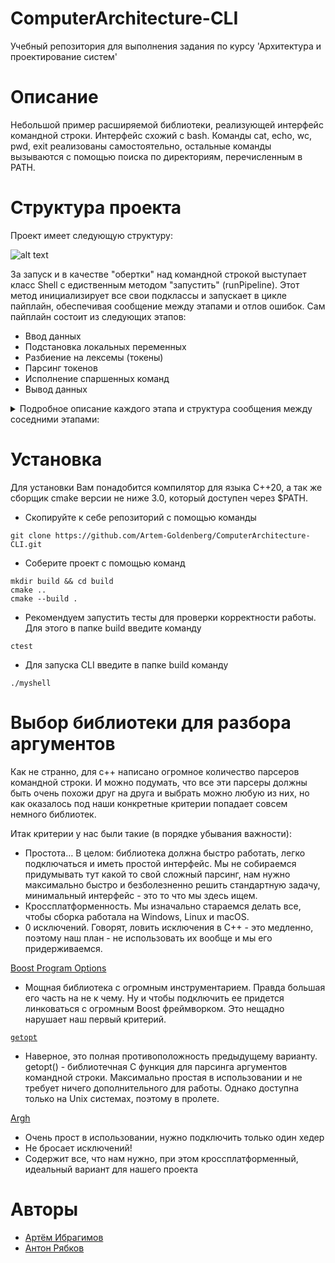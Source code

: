 # ComputerArchitecture-CLI
Учебный репозитория для выполнения задания по курсу 'Архитектура и проектирование систем'

# Описание
Небольшой пример расширяемой библиотеки, реализующей интерфейс командной строки. Интерфейс схожий с bash. Команды cat, echo, wc, pwd, exit реализованы самостоятельно, остальные команды вызываются с помощью поиска по директориям, перечисленным в PATH.

# Структура проекта
Проект имеет следующую структуру:

![alt text](./Diagrams/CLIArchitecture.drawio.svg)

За запуск и в качествe "обертки" над командной строкой выступает класс Shell c едиственным методом "запустить" (runPipeline). Этот метод инициализирует все свои подклассы и запускает в цикле пайплайн, обеспечивая сообщение между этапами и отлов ошибок. Сам пайплайн состоит из следующих этапов:

* Ввод данных
* Подстановка локальных переменных
* Разбиение на лексемы (токены)
* Парсинг токенов
* Исполнение спаршенных команд
* Вывод данных

<details><summary>Подробное описание каждого этапа и структура сообщения между соседними этапами:</summary><br>
  <details open><summary>1. Ввод данных</summary><br>
    <p>
      Обеспечивается классом Input/Output, который разделяет ответственность так же и за вывод. За ввод данных отвечает метод incomingRequest, который возвращает прочитанную строку (одну).
    </p>
    <p>
      <b>Note</b>: Класс не разделен на два, так как IO может содержать в себе более сложную логику, общую и для ввода и для вывода данных. Например, вывод может осуществляться по ssh или сразу в udp-socket в переводом из bid-endian в little-endian... Подобные особенности предполагается инкапсулировать в один класс Input/Output, а не дублировать в каждом из классов Input и Output.
    </p>
  </details>
  <details open><summary>2. Подстановка локальных переменных</summary><br>
    <p>
      Обеспечивается классом Preprocessor, а конкретно его единственным методом substitute. Этот метод принимает строку из класса Input/Output, а так же представителя класса Environment, в котором хранятся все известные переменные. В соответствии с содержимым класса Environment, метод substitute подставляет все локальные переменные.
    </p>
    <p>
      Переменная в строке выглядит следующим образом: сначала символ '$', а потом без пробелов и символов '$' еще сколько-то символов, которые и считаются названием переменной. Если подстрока, начанающаяся с символа '$', окружена одинарными или двойными кавычками, то парсер не считает ее переменной и подстановка не производится. В ином случае Preprocessor будет считать такую подстроку переменной и в случае отсутствия ее в классе Environment, вернет обшибку (Result c текстом ошибки).
    </p>
    <p>
      <b>Note</b>: Данная процедура происходит до токенизации, чтобы, например, корректно определять одним токеном такие команды как $A$B, где A="p", B="wd".
    </p>
  </details>
  <details open><summary>2-3. Сообщение между этапом 2 и 3</summary><br>
    <p>
      Осуществляется с помощью обертки Result<String, String>, которая возвращается Preprocessor'ом и обрабатывается классом Shell. При возврате ошибки подстановки исполнение пайплайна останавливается и ошибка передавется в Input/Output для уведомления пользователя. При корректном завершении работы Preprocessor'а строка из Result передается в класс Lexer.
    </p>
  </details>
  <details open><summary>3. Разбиение на лексемы (токены)</summary><br>
    <p>
      Обеспечивается классом Lexer, а конкретно методом tokenize, принимающим строку из Preprocessor и возвращающим очередь(массив) структур типа Token (описаны ниже).
    </p>
    <p>
      <b>Note</b>: Ошибок этот модуль возвращать не может.
    </p>
  </details>
  <details open><summary>3-4. Сообщение между этапом 3 и 4</summary><br>
    <p>
      Осуществляется с помощью списка специальных структур под названием Token. Каждый объект типа Token имеет два поля: тип и строку-содержание.
    </p>
    <p>
      <b>Note</b>: Добавление новых фич в синтаксис командной строки потребует как добавления новых типов, так и изменения классов Lexer и Parser. Однако такая зависимость необходима, так как позволяет разделить анализ сырой строки и ее лексем.
    </p>
  </details>
  <details open><summary>4. Парсинг токенов</summary><br>
    <p>
      Обеспечивается классом Parser, а конкретно методом parse, который принимает на вход список структур типа Token и возвращает список структур типа CommandData. При обработке предполагается, что у каждой команды есть название, аргументы, входной и выходной потоки. В случае, если парсинг не удался, то возвращается пустой массив (лучше бы Result::None!).
    </p>
    <p>
      <b>Note</b>: Входные потоки реализованы с помощью абстракции на случай будущего распараллеливания. Предполагается, что эти потоки будут использоваться только для установки очередности исполнения команд, но не для передачи хитрых аргументов и костылей и т.д.
    </p>
  </details>
  <details open><summary>4-5. Сообщение между этапом 3 и 4</summary><br>
    <p>
      Осуществляется с помощью списка структур типа CommandData, который возвращается Parser'ом и обрабатывается классом Shell (проверка, что не пустой). При возврате ошибки подстановки исполнение пайплайна останавливается и ошибка передавется в Input/Output для уведомления пользователя. При корректном завершении работы Parser'а значение из Result передается в класс CommandExecutor.
    </p>
    <p>
      <b>Note</b>: Не обязательно в поле команды писать реальное название команды. Важно, чтобы обработчик этой команды в CommandExecutor был забинжен на данное название.
    </p>
  </details>
  <details open><summary>5. Исполнение спаршенных команд</summary><br>
    <p>
      Обеспечивается классом CommandExecutor, который принимает на вход список команд типа CommandData, а вернет Result<String, String>. Для исполнения команд используется специальное отображение CommandExecutor::command, которое названию команды сопоставляет обработчик.
    </p>
    <p>
      <b>Note</b>: если хочется как-то влиять на какие-либо объекты извне (например на environment), то в обработчик нужно захардкодить адрес при инициализации класса Shell.<br>
      <b>Note</b>: есть забинженное название ошибки _EXIT, его возвращать кастомным реализациям нельзя.
    </p>
  </details>
  <details open><summary>6. Вывод данных</summary><br>
    <p>
      Обеспечивается классом Input/Output, а конкретно методом writeResponce, который приниммает строку, которую нужно вывести. Эта строка передается классом Shell после обработки одного из этапов пайплайна.
    </p>
  </details>
</details>

# Установка
Для установки Вам понадобится компилятор для языка C++20, а так же сборщик cmake версии не ниже 3.0, который доступен через $PATH.
- Скопируйте к себе репозиторий с помощью команды
```
git clone https://github.com/Artem-Goldenberg/ComputerArchitecture-CLI.git
```
- Соберите проект с помощью команд
```
mkdir build && cd build
cmake ..
cmake --build .
```
- Рекомендуем запустить тесты для проверки корректности работы. Для этого в папке build введите команду
```
ctest
```
- Для запуска CLI введите в папке build команду
```
./myshell
```


# Выбор библиотеки для разбора аргументов 

Как не странно, для c++ написано огромное количество парсеров командной строки. И можно подумать, что все эти парсеры должны быть очень похожи  друг на друга и выбрать можно любую из них, но как оказалось под наши конкретные критерии попадает совсем немного библиотек. 

Итак критерии у нас были такие (в порядке убывания важности): 
- Простота… В целом: библиотека должна быстро работать, легко подключаться и иметь простой интерфейс. Мы не собираемся придумывать тут какой то свой сложный парсинг, нам нужно максимально быстро и безболезненно решить стандартную задачу, минимальный интерфейс - это то что мы здесь ищем. 
- Кроссплатформенность. Мы изначально стараемся делать все, чтобы сборка работала на Windows, Linux и macOS. 
- 0 исключений. Говорят, ловить исключения в  C++ - это медленно, поэтому наш план - не использовать их вообще и мы его придерживаемся.

[Boost Program Options](https://www.boost.org/doc/libs/1_63_0/doc/html/program_options.html)
- Мощная библиотека с огромным инструментарием. Правда большая его часть на не к чему. Ну и чтобы подключить ее придется линковаться  с огромным Boost фреймворком. Это нещадно нарушает наш первый критерий. 

[`getopt`](https://www.gnu.org/software/libc/manual/html_node/Getopt.html)
- Наверное, это полная противоположность предыдущему варианту. getopt() - библиотечная С функция для парсинга аргументов командной строки. Максимально простая в использовании и не требует ничего дополнительного для работы. Однако доступна только на Unix системах, поэтому в пролете. 

[Argh](https://github.com/adishavit/argh)
- Очень прост в использовании, нужно подключить только один хедер
- Не бросает исключений!
- Содержит все, что нам нужно, при этом кроссплатформенный, идеальный вариант для нашего проекта


# Авторы
* [Артём Ибрагимов](https://github.com/Artem-Goldenberg)
* [Антон Рябков](https://github.com/Contramund)
